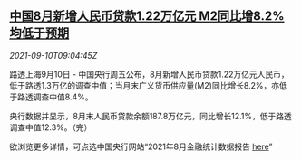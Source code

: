 <!--1631266262000-->
[中国8月新增人民币贷款1.22万亿元 M2同比增8.2%均低于预期](https://cn.reuters.com/article/china-cen-aug-yuan-loan-m2-0910-idCNKBS2G60QL)
------

<div><i>2021-09-10T09:04:45Z</i></div><p>路透上海9月10日 - 中国央行周五公布，8月新增人民币贷款1.22万亿元人民币，低于路透1.3万亿的调查中值；当月末广义货币供应量(M2)同比增长8.2%，亦低于路透调查中值8.4%。</p><p>央行数据并显示，8月末人民币贷款余额187.8万亿元，同比增长12.1%，低于路透调查中值12.3%。（完）</p><p>欲浏览更多详情，可点选中国央行网站“2021年8月金融统计数据报告 <a href="http://www.pbc.gov.cn/goutongjiaoliu/113456/113469/4337633/index.html">here</a>”</p>
